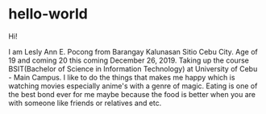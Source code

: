 # hello-world

Hi!

I am Lesly Ann E. Pocong from Barangay Kalunasan Sitio Cebu City.
Age of 19 and coming 20 this coming December 26, 2019.
Taking up the course BSIT(Bachelor of Science in Information Technology) at University of Cebu - Main Campus.
I like to do the things that makes me happy which is watching movies especially anime's with a genre of magic.
Eating is one of the best bond ever for me maybe because the food is better when you are with someone like friends or relatives and etc.
